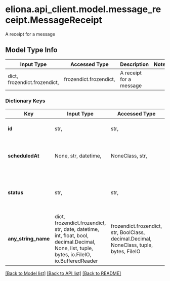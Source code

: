 # eliona.api_client.model.message_receipt.MessageReceipt

A receipt for a message

## Model Type Info
Input Type | Accessed Type | Description | Notes
------------ | ------------- | ------------- | -------------
dict, frozendict.frozendict,  | frozendict.frozendict,  | A receipt for a message | 

### Dictionary Keys
Key | Input Type | Accessed Type | Description | Notes
------------ | ------------- | ------------- | ------------- | -------------
**id** | str,  | str,  | Identifies the message | 
**scheduledAt** | None, str, datetime,  | NoneClass, str,  | When the message is scheduled for sending | [optional] value must conform to RFC-3339 date-time
**status** | str,  | str,  | Status of the message processing | [optional] must be one of ["scheduled", "sent", "failed", ] 
**any_string_name** | dict, frozendict.frozendict, str, date, datetime, int, float, bool, decimal.Decimal, None, list, tuple, bytes, io.FileIO, io.BufferedReader | frozendict.frozendict, str, BoolClass, decimal.Decimal, NoneClass, tuple, bytes, FileIO | any string name can be used but the value must be the correct type | [optional]

[[Back to Model list]](../../README.md#documentation-for-models) [[Back to API list]](../../README.md#documentation-for-api-endpoints) [[Back to README]](../../README.md)

